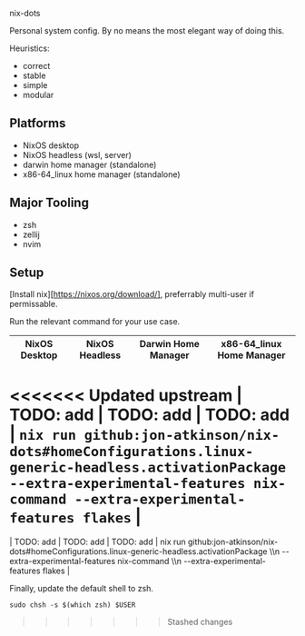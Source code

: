 nix-dots

Personal system config. By no means the most elegant way of doing this.

Heuristics:

- correct
- stable
- simple
- modular

## Platforms

- NixOS desktop
- NixOS headless (wsl, server)
- darwin home manager (standalone)
- x86-64_linux home manager (standalone)

## Major Tooling

- zsh
- zellij
- nvim

## Setup

[Install nix][https://nixos.org/download/], preferrably multi-user if permissable.

Run the relevant command for your use case.

| NixOS Desktop | NixOS Headless | Darwin Home Manager | x86-64_linux Home Manager                                                                                                                                                                 |
| ------------- | -------------- | ------------------- | ----------------------------------------------------------------------------------------------------------------------------------------------------------------------------------------- |
<<<<<<< Updated upstream
| TODO: add     | TODO: add      | TODO: add           | ```nix run github:jon-atkinson/nix-dots#homeConfigurations.linux-generic-headless.activationPackage --extra-experimental-features nix-command --extra-experimental-features flakes``` |
=======
| TODO: add     | TODO: add      | TODO: add           | nix run github:jon-atkinson/nix-dots#homeConfigurations.linux-generic-headless.activationPackage \\\n --extra-experimental-features nix-command \\\n --extra-experimental-features flakes |

Finally, update the default shell to zsh.

```
sudo chsh -s $(which zsh) $USER
```
>>>>>>> Stashed changes
